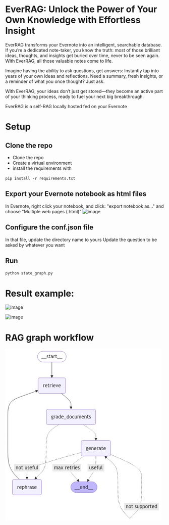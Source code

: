 # EverRAG: Unlock the Power of Your Own Knowledge with Effortless Insight

EverRAG transforms your Evernote into an intelligent, searchable database. If you’re a dedicated note-taker, you know the truth: most of those brilliant ideas, thoughts, and insights get buried over time, never to be seen again. With EverRAG, all those valuable notes come to life.

Imagine having the ability to ask questions, get answers: Instantly tap into years of your own ideas and reflections. Need a summary, fresh insights, or a reminder of what you once thought? Just ask.

With EverRAG, your ideas don’t just get stored—they become an active part of your thinking process, ready to fuel your next big breakthrough.

EverRAG is a self-RAG locally hosted fed on your Evernote

# Setup

## Clone the repo

* Clone the repo
* Create a virtual environment
* install the requirements with

`pip install -r requirements.txt`  

## Export your Evernote notebook as html files

In Evernote, right click your notebook, and click: "export notebook as..." and choose "Multiple web pages (.html)"
![image](https://github.com/user-attachments/assets/f83133c3-9f31-41f5-9dc8-8c0683ba98a7)

## Configure the conf.json file

In that file, update the directory name to yours
Update the question to be asked by whatever you want

## Run

`python state_graph.py`

# Result example: 

![image](https://github.com/user-attachments/assets/44aa065b-1450-4aa6-b6ae-fd8c313a7bee)

![image](https://github.com/user-attachments/assets/de1df5a3-9a19-44c7-8a5f-9de7a9797f88)

# RAG graph workflow

![Workflow](workflow_graph.png)

